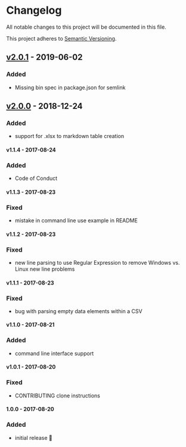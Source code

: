 # Changelog
All notable changes to this project will be documented in this file.

This project adheres to [Semantic Versioning](https://semver.org/spec/v2.0.0.html).

## [v2.0.1] - 2019-06-02
### Added
- Missing bin spec in package.json for semlink

## [v2.0.0] - 2018-12-24
### Added
- support for .xlsx to markdown table creation

#### v1.1.4 - 2017-08-24
### Added
- Code of Conduct

#### v1.1.3 - 2017-08-23
### Fixed
- mistake in command line use example in README

#### v1.1.2 - 2017-08-23
### Fixed
- new line parsing to use Regular Expression to remove Windows vs. Linux new line problems

#### v1.1.1 - 2017-08-23
### Fixed
- bug with parsing empty data elements within a CSV

#### v1.1.0 - 2017-08-21
### Added
- command line interface support

#### v1.0.1 - 2017-08-20
### Fixed
- CONTRIBUTING clone instructions

#### 1.0.0 - 2017-08-20
### Added
- initial release :tada:

[v2.0.1]: https://github.com/cujarrett/markdown-tables/compare/v2.0.0...v2.0.1
[v2.0.0]: https://github.com/cujarrett/markdown-tables/releases/tag/v2.0.0
